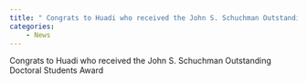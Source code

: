 ```yaml
---
title: " Congrats to Huadi who received the John S. Schuchman Outstanding Doctoral Students Award"
categories:
    - News
---
```

 Congrats to Huadi who received the John S. Schuchman Outstanding Doctoral Students Award
